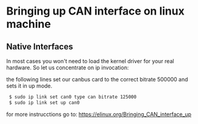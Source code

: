 # Bringing up CAN interface on linux machine

## Native Interfaces

In most cases you won't need to load the kernel driver for your real hardware. So let us concentrate on ip invocation:

the following lines set our canbus card to the correct bitrate 500000 and sets it in up mode.

```bash
 $ sudo ip link set can0 type can bitrate 125000
 $ sudo ip link set up can0
```

for more instrucctions go to:
https://elinux.org/Bringing_CAN_interface_up